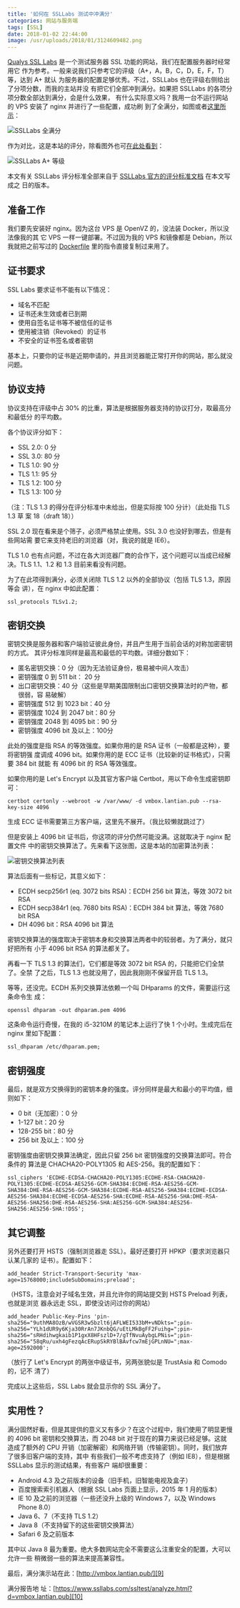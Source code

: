 ```yaml
---
title: '如何在 SSLLabs 测试中冲满分'
categories: 网站与服务端
tags: [SSL]
date: 2018-01-02 22:44:00
image: /usr/uploads/2018/01/3124609482.png
---
```


[Qualys SSL Labs][1] 是一个测试服务器 SSL 功能的网站，我们在配置服务器时经常用它
作为参考。一般来说我们只参考它的评级（A+，A，B，C，D，E，F，T）等，达到 A+ 就认
为服务器的配置足够优秀。不过，SSLLabs 也在评级右侧给出了分项分数，而我的主站并没
有把它们全部冲到满分。如果把 SSLLabs 的各项分项分数全部达到满分，会是什么效果，
有什么实际意义吗？我用一台不运行网站的 VPS 安装了 nginx 并进行了一些配置，成功刷
到了全满分，如图或者[这里所示][4]：

![SSLLabs 全满分][5]

作为对比，这是本站的评分，除看图外也可[在此处看到][2]：

![SSLLabs A+ 等级][3]

本文有关 SSLLabs 评分标准全部来自于 [SSLLabs 官方的评分标准文档][6] 在本文写成之
日的版本。

## 准备工作

我们要先安装好 nginx。因为这台 VPS 是 OpenVZ 的，没法装 Docker，所以没法像我的其
它 VPS 一样一键部署。不过因为我的 VPS 和镜像都是 Debian，所以我就把之前写过的
[Dockerfile][7] 里的指令直接复制过来用了。

## 证书要求

SSL Labs 要求证书不能有以下情况：

-   域名不匹配
-   证书还未生效或者已到期
-   使用自签名证书等不被信任的证书
-   使用被注销（Revoked）的证书
-   不安全的证书签名或者密钥

基本上，只要你的证书是近期申请的，并且浏览器能正常打开你的网站，那么就没问题。

## 协议支持

协议支持在评级中占 30% 的比重，算法是根据服务器支持的协议打分，取最高分和最低分
的平均数。

各个协议评分如下：

-   SSL 2.0: 0 分
-   SSL 3.0: 80 分
-   TLS 1.0: 90 分
-   TLS 1.1: 95 分
-   TLS 1.2: 100 分
-   TLS 1.3: 100 分

（注：TLS 1.3 的得分在评分标准中未给出，但是实际按 100 分计）（此处指 TLS 1.3 草
案 18（draft 18））

SSL 2.0 现在看来是个筛子，必须严格禁止使用。SSL 3.0 也没好到哪去，但是有些网站需
要它来支持老旧的浏览器（对，我说的就是 IE6）。

TLS 1.0 也有点问题，不过在各大浏览器厂商的合作下，这个问题可以当成已经解决。TLS
1.1、1.2 和 1.3 目前来看没有问题。

为了在此项得到满分，必须关闭除 TLS 1.2 以外的全部协议（包括 TLS 1.3，原因等会
讲），在 nginx 中如此配置：

    ssl_protocols TLSv1.2;

## 密钥交换

密钥交换是服务器和客户端验证彼此身份，并且产生用于当前会话的对称加密密钥的方式。
其评分标准同样是最高和最低的平均数。详细分数如下：

-   匿名密钥交换：0 分（因为无法验证身份，极易被中间人攻击）
-   密钥强度 0 到 511 bit： 20 分
-   出口密钥交换：40 分（这些是早期美国限制出口密钥交换算法时的产物，都很弱，容
    易破解）
-   密钥强度 512 到 1023 bit：40 分
-   密钥强度 1024 到 2047 bit：80 分
-   密钥强度 2048 到 4095 bit：90 分
-   密钥强度 4096 bit 及以上：100分

此处的强度是指 RSA 的等效强度。如果你用的是 RSA 证书（一般都是这种），要将密钥强
度调成 4096 bit。如果你用的是 ECC 证书（比较新的证书格式），只需要 384 bit 就能
有 4096 bit 的 RSA 等效强度。

如果你用的是 Let's Encrypt 以及其官方客户端 Certbot，用以下命令生成密钥即可：

    certbot certonly --webroot -w /var/www/ -d vmbox.lantian.pub --rsa-key-size 4096

生成 ECC 证书需要第三方客户端，这里先不展开。（我比较懒就跳过了）

但是安装上 4096 bit 证书后，你这项的评分仍然可能没满。这就取决于 nginx 配置文件
中的密钥交换算法了。先来看下这张图，这是本站的加密算法列表：

![密钥交换算法列表][8]

算法后面有一些标记，其意义如下：

-   ECDH secp256r1 (eq. 3072 bits RSA)：ECDH 256 bit 算法，等效 3072 bit RSA
-   ECDH secp384r1 (eq. 7680 bits RSA)：ECDH 384 bit 算法，等效 7680 bit RSA
-   DH 4096 bit：RSA 4096 bit 算法

密钥交换算法的强度取决于密钥本身和交换算法两者中的较弱者。为了满分，就只好把所有
小于 4096 bit RSA 的算法都关了。

再看一下 TLS 1.3 的算法们，它们都是等效 3072 bit RSA 的，只能把它们全禁了。全禁
了之后，TLS 1.3 也就没用了，因此我刚刚不保留开启 TLS 1.3。

等等，还没完。ECDH 系列交换算法依赖一个叫 DHparams 的文件，需要运行这条命令生
成：

    openssl dhparam -out dhparam.pem 4096

这条命令运行奇慢，在我的 i5-3210M 的笔记本上运行了快 1 个小时。生成完后在 nginx
里如下配置：

    ssl_dhparam /etc/dhparam.pem;

## 密钥强度

最后，就是双方交换得到的密钥本身的强度。评分同样是最大和最小的平均值，细则如下：

-   0 bit（无加密）：0 分
-   1-127 bit：20 分
-   128-255 bit：80 分
-   256 bit 及以上：100 分

密钥强度由密钥交换算法确定，因此只留 256 bit 密钥强度的交换算法即可。符合条件的
算法是 CHACHA20-POLY1305 和 AES-256。我的配置如下：

    ssl_ciphers 'ECDHE-ECDSA-CHACHA20-POLY1305:ECDHE-RSA-CHACHA20-POLY1305:ECDHE-ECDSA-AES256-GCM-SHA384:ECDHE-RSA-AES256-GCM-SHA384:DHE-RSA-AES256-GCM-SHA384:ECDHE-RSA-AES256-SHA384:ECDHE-ECDSA-AES256-SHA384:ECDHE-ECDSA-AES256-SHA:ECDHE-RSA-AES256-SHA:DHE-RSA-AES256-SHA256:DHE-RSA-AES256-SHA:AES256-GCM-SHA384:AES256-SHA256:AES256-SHA:!DSS';

## 其它调整

另外还要打开 HSTS（强制浏览器走 SSL）。最好还要打开 HPKP（要求浏览器只认某几家的
证书）。配置如下：

    add_header Strict-Transport-Security 'max-age=15768000;includeSubDomains;preload';

（HSTS，注意会对子域名生效，并且允许你的网站提交到 HSTS Preload 列表，也就是浏览
器永远走 SSL，即使没访问过你的网站）

    add_header Public-Key-Pins 'pin-sha256="9uthMA8OzB/wVGSR3w5bzlt6jAFLWEI533bM+vNDkts=";pin-sha256="YLh1dUR9y6Kja30RrAn7JKnbQG/uEtLMkBgFF2Fuihg=";pin-sha256="sRHdihwgkaib1P1gxX8HFszlD+7/gTfNvuAybgLPNis=";pin-sha256="58qRu/uxh4gFezqAcERupSkRYBlBAvfcw7mEjGPLnNU=";max-age=2592000';

（放行了 Let's Encrypt 的两张中级证书，另两张貌似是 TrustAsia 和 Comodo 的，记不
清了）

完成以上这些后，SSL Labs 就会显示你的 SSL 满分了。

## 实用性？

满分固然好看，但是其提供的意义又有多少？在这个过程中，我们使用了明显更慢的 4096
bit 密钥和交换算法，而 2048 bit 对于现在的算力来说已经足够。这就造成了额外的 CPU
开销（加密解密）和网络开销（传输密钥）。同时，我们放弃了很多旧客户端的支持，其中
有些我们一般不考虑支持了（例如 IE8），但是根据 SSLLabs 显示的测试结果，有些客户
端却很重要：

-   Android 4.3 及之前版本的设备（旧手机，旧智能电视及盒子）
-   百度搜索索引机器人（根据 SSL Labs 页面上显示，2015 年 1 月的版本）
-   IE 10 及之前的浏览器（一些还没升上级的 Windows 7，以及 Windows Phone 8.0）
-   Java 6、7（不支持 TLS 1.2）
-   Java 8（不支持留下的这些密钥交换算法）
-   Safari 6 及之前版本

其中以 Java 8 最为重要。绝大多数网站完全不需要这么注重安全的配置，大可以允许一些
稍微弱一些的算法来提高兼容性。

最后，满分演示站在此：[http://vmbox.lantian.pub/][9]

满分报告地
址：[https://www.ssllabs.com/ssltest/analyze.html?d=vmbox.lantian.pub][10]

[1]: https://www.ssllabs.com/ssltest/
[2]:
    https://www.ssllabs.com/ssltest/analyze.html?d=lantian.pub&s=2402%3Ac480%3A8000%3A1%3A0%3A103%3Ab7b0%3Ad134&latest
[3]: /usr/uploads/2018/01/1101148042.png
[4]: https://www.ssllabs.com/ssltest/analyze.html?d=vmbox.lantian.pub
[5]: /usr/uploads/2018/01/3124609482.png
[6]: https://github.com/ssllabs/research/wiki/SSL-Server-Rating-Guide
[7]: /article/modify-website/nginx-enable-tls-1-3-fastcgi-pass-version.lantian
[8]: /usr/uploads/2018/01/309246839.png
[9]: http://vmbox.lantian.pub/
[10]: https://www.ssllabs.com/ssltest/analyze.html?d=vmbox.lantian.pub
